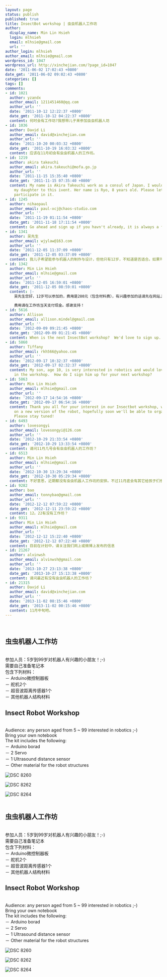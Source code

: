 ```yaml
---
layout: page
status: publish
published: true
title: InsectBot workshop | 虫虫机器人工作坊
author:
  display_name: Min Lin Hsieh
  login: mlhsieh
  email: mlhsie@gmail.com
  url: ''
author_login: mlhsieh
author_email: mlhsie@gmail.com
wordpress_id: 1047
wordpress_url: http://xinchejian.com/?page_id=1047
date: '2011-06-02 17:02:43 +0800'
date_gmt: '2011-06-02 09:02:43 +0800'
categories: []
tags: []
comments:
- id: 1021
  author: yzandx
  author_email: 1211451460@qq.com
  author_url: ''
  date: '2011-10-12 12:22:37 +0800'
  date_gmt: '2011-10-12 04:22:37 +0800'
  content: 何时会有工作坊?我想带儿子来参加虫虫机器人坊
- id: 1036
  author: David Li
  author_email: david@xinchejian.com
  author_url: ''
  date: '2011-10-20 00:03:32 +0800'
  date_gmt: '2011-10-19 16:03:32 +0800'
  content: 应该在11月初会有虫虫机器人的工作坊。
- id: 1219
  author: akira takeuchi
  author_email: akira.takeuchi@mofa.go.jp
  author_url: ''
  date: '2011-11-15 15:35:40 +0800'
  date_gmt: '2011-11-15 07:35:40 +0800'
  content: My name is Akira Takeuchi work as a consul of Japan. I would like to take
    my daughter to this ivent. Her name is Ryo, 8 years old. Please let me know how  we  can
    participate in it.
- id: 1245
  author: nihaopaul
  author_email: paul-xcj@chaos-studio.com
  author_url: ''
  date: '2011-11-19 01:11:54 +0800'
  date_gmt: '2011-11-18 17:11:54 +0800'
  content: Go ahead and sign up if you havn't already, it is always a fun workshop
- id: 1341
  author: 吴先生
  author_email: wjylaw@163.com
  author_url: ''
  date: '2011-12-05 11:37:09 +0800'
  date_gmt: '2011-12-05 03:37:09 +0800'
  content: 我儿子希望能参与机器人的制作与设计，但他只有12岁，不知道是否适合。如果可以参加的，大概需要支出多少费用呢？谢谢！
- id: 1342
  author: Min Lin Hsieh
  author_email: mlhsie@gmail.com
  author_url: ''
  date: '2011-12-05 16:59:01 +0800'
  date_gmt: '2011-12-05 08:59:01 +0800'
  content: |-
    吴先生您好，12岁可以参加的，费用是280元（包含材料费），有兴趣参加的话请先在网站上报名：http://xinchejian.com/event/?ee=75

    费用请在工作坊当天支付现金。感谢支持！
- id: 5616
  author: Allison
  author_email: allison.mindel@gmail.com
  author_url: ''
  date: '2012-09-09 09:21:45 +0800'
  date_gmt: '2012-09-09 01:21:45 +0800'
  content: When is the next InsectBot workshop?  We'd love to sign up.
- id: 5860
  author: Tiffany
  author_email: rkh566@yahoo.com
  author_url: ''
  date: '2012-09-17 10:32:37 +0800'
  date_gmt: '2012-09-17 02:32:37 +0800'
  content: My son, age 10, is very interested in robotics and would love to participate
    in the workshop.  How do I sign him up for your next workshop?
- id: 5863
  author: Min Lin Hsieh
  author_email: mlhsie@gmail.com
  author_url: ''
  date: '2012-09-17 14:54:16 +0800'
  date_gmt: '2012-09-17 06:54:16 +0800'
  content: Thank you all for your interest in our Insectbot workshop, we're working
    on a new version of the robot, hopefully soon we'll be able to organize workshops.
    Please stay tuned!
- id: 6493
  author: lovesongyi
  author_email: lovesongyi@126.com
  author_url: ''
  date: '2012-10-29 21:33:54 +0800'
  date_gmt: '2012-10-29 13:33:54 +0800'
  content: 请问11月几号会有虫虫机器人的工作坊？
- id: 6513
  author: Min Lin Hsieh
  author_email: mlhsie@gmail.com
  author_url: ''
  date: '2012-10-30 13:29:34 +0800'
  date_gmt: '2012-10-30 05:29:34 +0800'
  content: 不好意思，近期都没有虫虫机器人工作坊的安排。不过11月底会有其它给孩子们参加的工作坊。
- id: 9282
  author: bao
  author_email: tonnybao@gmail.com
  author_url: ''
  date: '2012-12-12 07:59:22 +0800'
  date_gmt: '2012-12-11 23:59:22 +0800'
  content: 12。22有没有工作坊？
- id: 9311
  author: Min Lin Hsieh
  author_email: mlhsie@gmail.com
  author_url: ''
  date: '2012-12-12 15:22:40 +0800'
  date_gmt: '2012-12-12 07:22:40 +0800'
  content: 目前在计划中，请关注我们网上或微博上发布的信息
- id: 21267
  author: alvinwsh
  author_email: alvinwsh@gmail.com
  author_url: ''
  date: '2013-10-27 23:13:38 +0800'
  date_gmt: '2013-10-27 15:13:38 +0800'
  content: 请问最近有没有虫虫机器人的工作坊？
- id: 21315
  author: David Li
  author_email: david@xinchejian.com
  author_url: ''
  date: '2013-11-02 08:15:46 +0800'
  date_gmt: '2013-11-02 00:15:46 +0800'
  content: 11月中旬吧。
---
```

<p><!--:en--><br />
<h2>虫虫机器人工作坊</h2><br />
参加人员：5岁到99岁对机器人有兴趣的小朋友！;-)<br />
需要自己准备笔记本<br />
包含下列材料：<br />
－ Arduino微控制器板<br />
－ 舵机2个<br />
－ 超音波距离传感器1个<br />
－ 其他机器人结构材料</p>
<h2>Insect Robot Workshop</h2><br />
Audience: any person aged from 5 ~ 99 interested in robotics ;-)<br />
Bring your own notebook<br />
The kit includes the following:<br />
－ Arduino borad<br />
－ 2 Servo<br />
－ 1 Ultrasound distance sensor<br />
－ Other material for the robot structures</p>
<p><img style="display: block; margin-left: auto; margin-right: auto;" title="DSC_8260.JPG" src="http://xinchejian.com/wp-content/uploads/2011/04/DSC_8260.jpg" alt="DSC 8260" border="0" /></p>
<p><img style="display: block; margin-left: auto; margin-right: auto;" title="DSC_8262.JPG" src="http://xinchejian.com/wp-content/uploads/2011/04/DSC_8262.jpg" alt="DSC 8262" border="0" /></p>
<p><img style="display: block; margin-left: auto; margin-right: auto;" title="DSC_8264.JPG" src="http://xinchejian.com/wp-content/uploads/2011/04/DSC_8264.jpg" alt="DSC 8264" border="0" /><!--:--><!--:zh--><br />
<h2>虫虫机器人工作坊</h2><br />
参加人员：5岁到99岁对机器人有兴趣的小朋友！;-)<br />
需要自己准备笔记本<br />
包含下列材料：<br />
－ Arduino微控制器板<br />
－ 舵机2个<br />
－ 超音波距离传感器1个<br />
－ 其他机器人结构材料</p>
<h2>Insect Robot Workshop</h2><br />
Audience: any person aged from 5 ~ 99 interested in robotics ;-)<br />
Bring your own notebook<br />
The kit includes the following:<br />
－ Arduino borad<br />
－ 2 Servo<br />
－ 1 Ultrasound distance sensor<br />
－ Other material for the robot structures</p>
<p><img style="display:block; margin-left:auto; margin-right:auto;" src="http://xinchejian.com/wp-content/uploads/2011/04/DSC_8260.jpg" alt="DSC 8260" title="DSC_8260.JPG" border="0"/></p></p>
<p><img style="display:block; margin-left:auto; margin-right:auto;" src="http://xinchejian.com/wp-content/uploads/2011/04/DSC_8262.jpg" alt="DSC 8262" title="DSC_8262.JPG" border="0"/></p></p>
<p><img style="display:block; margin-left:auto; margin-right:auto;" src="http://xinchejian.com/wp-content/uploads/2011/04/DSC_8264.jpg" alt="DSC 8264" title="DSC_8264.JPG" border="0"/></p><!--:--></p>

